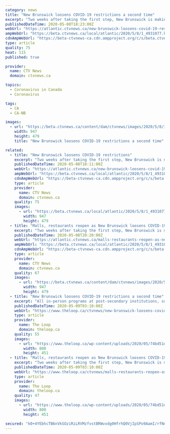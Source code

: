 ```yaml
---
category: news
title: "New Brunswick loosens COVID-19 restrictions a second time"
excerpt: "Two weeks after taking the first step, New Brunswick is making a second larger step to try to get back to some semblance of normal. \"Today, we announce a further loosening of restrictions,\" said Premier Blaine Higgs at a news conference in Fredericton to announce what businesses can open under its state of emergency."
publishedDateTime: 2020-05-08T18:23:00Z
webUrl: "https://atlantic.ctvnews.ca/new-brunswick-loosens-covid-19-restrictions-a-second-time-1.4931077"
ampWebUrl: "https://beta.ctvnews.ca/local/atlantic/2020/5/8/1_4931077.html"
cdnAmpWebUrl: "https://beta-ctvnews-ca.cdn.ampproject.org/c/s/beta.ctvnews.ca/local/atlantic/2020/5/8/1_4931077.html"
type: article
quality: 75
heat: 115
published: true

provider:
  name: CTV News
  domain: ctvnews.ca

topics:
  - Coronavirus in Canada
  - Coronavirus

tags:
  - CA
  - CA-NB

images:
  - url: "https://beta.ctvnews.ca/content/dam/ctvnews/images/2020/5/8/1_4931121.jpg?cache_timestamp=1588960549784"
    width: 947
    height: 479
    title: "New Brunswick loosens COVID-19 restrictions a second time"

related:
  - title: "New Brunswick loosens COVID-19 restrictions"
    excerpt: "Two weeks after taking the first step, New Brunswick is making a second larger step to try to get back to some semblance of normal. \"Today, we announce a further loosening of restrictions,\" said Premier Blaine Higgs at a news conference in Fredericton to announce what businesses can open under its state of emergency."
    publishedDateTime: 2020-05-08T18:11:00Z
    webUrl: "https://atlantic.ctvnews.ca/new-brunswick-loosens-covid-19-restrictions-1.4931077?cache=yes%3FclipId%3D104059%3FclipId%3D89830%3FclipId%3D68596"
    ampWebUrl: "https://beta.ctvnews.ca/local/atlantic/2020/5/8/1_4931077.html"
    cdnAmpWebUrl: "https://beta-ctvnews-ca.cdn.ampproject.org/c/s/beta.ctvnews.ca/local/atlantic/2020/5/8/1_4931077.html"
    type: article
    provider:
      name: CTV News
      domain: ctvnews.ca
    quality: 75
    images:
      - url: "https://beta.ctvnews.ca/local/atlantic/2020/5/8/1_4931077/_jcr_content/root/responsivegrid/image.coreimg.jpg"
        width: 947
        height: 479
  - title: "Malls, restaurants reopen as New Brunswick loosens COVID-19 restrictions a second time"
    excerpt: "Two weeks after taking the first step, New Brunswick is making a second larger step to try to get back to some semblance of normal. Elective surgeries and other non-emergency health services are among the major changes announced Friday."
    publishedDateTime: 2020-05-08T20:20:00Z
    webUrl: "https://atlantic.ctvnews.ca/malls-restaurants-reopen-as-new-brunswick-loosens-covid-19-restrictions-a-second-time-1.4931077"
    ampWebUrl: "https://beta.ctvnews.ca/local/atlantic/2020/5/8/1_4931077.html"
    cdnAmpWebUrl: "https://beta-ctvnews-ca.cdn.ampproject.org/c/s/beta.ctvnews.ca/local/atlantic/2020/5/8/1_4931077.html"
    type: article
    provider:
      name: CTV News
      domain: ctvnews.ca
    quality: 67
    images:
      - url: "https://beta.ctvnews.ca/content/dam/ctvnews/images/2020/5/8/1_4931121.jpg?cache_timestamp=1588960549784"
        width: 947
        height: 479
  - title: "New Brunswick loosens COVID-19 restrictions a second time"
    excerpt: "All in-person programs at post-secondary institutions, subject to the COVID-19 directives from public health. Virtual education options should be continued wherever possible. Campgrounds and outdoor recreational activities,"
    publishedDateTime: 2020-05-09T03:10:00Z
    webUrl: "https://www.theloop.ca/ctvnews/new-brunswick-loosens-covid-19-restrictions-a-second-time/"
    type: article
    provider:
      name: The Loop
      domain: theloop.ca
    quality: 55
    images:
      - url: "https://www.theloop.ca/wp-content/uploads/2020/05/74bd51d96927ad60d656fd23d0aca707.jpg"
        width: 800
        height: 451
  - title: "Malls, restaurants reopen as New Brunswick loosens COVID-19 restrictions a second time"
    excerpt: "Two weeks after taking the first step, New Brunswick is making a second larger step to try to get back to some semblance of normal. Elective surgeries and other non-emergency health services are among the major changes announced Friday."
    publishedDateTime: 2020-05-09T03:10:00Z
    webUrl: "https://www.theloop.ca/ctvnews/malls-restaurants-reopen-as-new-brunswick-loosens-covid-19-restrictions-a-second-time/"
    type: article
    provider:
      name: The Loop
      domain: theloop.ca
    quality: 47
    images:
      - url: "https://www.theloop.ca/wp-content/uploads/2020/05/74bd51d96927ad60d656fd23d0aca707.jpg"
        width: 800
        height: 451

secured: "k0+4YEbhcTB6nVkSOziRiLRVMzfvstBRWvxdg0HfrhQ0VjIpSPo9AamI/rfNeOZPAFw2l2MvCPxbYxkfT2JXuoDQx1pwmfLy7/Y2bwD33GybkEz0GdPkV75RrtyCMoBmfK2SPyNytIlMkTptIttTJohvNQf3abp5dUJLvV4zD/evjfgkEwi0fSjO/v2VrM87w5c5ReAMJj3/1UZ21fktkD5SeWSyNBGjdIrzbdALLlaMH7HWFX73uUdMO0k1dFAioeBqRPTihv4Fj6RDa+zYI8dFLFywP77U3Pho0RVeLUdRAG0cypKEliO7gURIAWQd2bvKDlLihIQPVNfdGdw+IibT3gDZ+0q1d0Ta5awLbizaVkiREiEXQjY8iJnfzFsnfUK0y4JYgF1ad1Uns7c1j4sft5pDx8+N0X3TgEQAVJRxbrIK6vQggIcyWjOGZjBkC4H0+mQJSXZOITJdLOBXymVfbhF8QW5DAQjunV0Nfd0=;CDBu0m8DS39Yk49S4NZhEA=="
---
```


